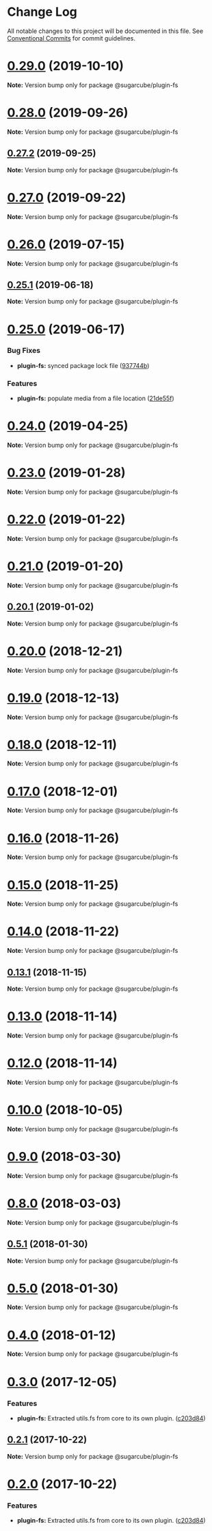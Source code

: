 # Change Log

All notable changes to this project will be documented in this file.
See [Conventional Commits](https://conventionalcommits.org) for commit guidelines.

# [0.29.0](https://github.com/critocrito/sugarcube/tree/master/packages/plugin-fs/compare/v0.28.1...v0.29.0) (2019-10-10)

**Note:** Version bump only for package @sugarcube/plugin-fs





# [0.28.0](https://github.com/critocrito/sugarcube/tree/master/packages/plugin-fs/compare/v0.27.2...v0.28.0) (2019-09-26)

**Note:** Version bump only for package @sugarcube/plugin-fs





## [0.27.2](https://github.com/critocrito/sugarcube/tree/master/packages/plugin-fs/compare/v0.27.1...v0.27.2) (2019-09-25)

**Note:** Version bump only for package @sugarcube/plugin-fs





# [0.27.0](https://github.com/critocrito/sugarcube/tree/master/packages/plugin-fs/compare/v0.26.1...v0.27.0) (2019-09-22)

**Note:** Version bump only for package @sugarcube/plugin-fs





# [0.26.0](https://github.com/critocrito/sugarcube/tree/master/packages/plugin-fs/compare/v0.25.1...v0.26.0) (2019-07-15)

**Note:** Version bump only for package @sugarcube/plugin-fs





## [0.25.1](https://github.com/critocrito/sugarcube/tree/master/packages/plugin-fs/compare/v0.25.0...v0.25.1) (2019-06-18)

**Note:** Version bump only for package @sugarcube/plugin-fs





# [0.25.0](https://github.com/critocrito/sugarcube/tree/master/packages/plugin-fs/compare/v0.24.0...v0.25.0) (2019-06-17)


### Bug Fixes

* **plugin-fs:** synced package lock file ([937744b](https://github.com/critocrito/sugarcube/tree/master/packages/plugin-fs/commit/937744b))


### Features

* **plugin-fs:** populate media from a file location ([21de55f](https://github.com/critocrito/sugarcube/tree/master/packages/plugin-fs/commit/21de55f))





# [0.24.0](https://github.com/critocrito/sugarcube/tree/master/packages/plugin-fs/compare/v0.23.0...v0.24.0) (2019-04-25)

**Note:** Version bump only for package @sugarcube/plugin-fs





# [0.23.0](https://github.com/critocrito/sugarcube/tree/master/packages/plugin-fs/compare/v0.22.0...v0.23.0) (2019-01-28)

**Note:** Version bump only for package @sugarcube/plugin-fs





# [0.22.0](https://github.com/critocrito/sugarcube/tree/master/packages/plugin-fs/compare/v0.21.0...v0.22.0) (2019-01-22)

**Note:** Version bump only for package @sugarcube/plugin-fs





# [0.21.0](https://github.com/critocrito/sugarcube/tree/master/packages/plugin-fs/compare/v0.20.1...v0.21.0) (2019-01-20)

**Note:** Version bump only for package @sugarcube/plugin-fs





## [0.20.1](https://github.com/critocrito/sugarcube/tree/master/packages/plugin-fs/compare/v0.20.0...v0.20.1) (2019-01-02)

**Note:** Version bump only for package @sugarcube/plugin-fs





# [0.20.0](https://github.com/critocrito/sugarcube/tree/master/packages/plugin-fs/compare/v0.19.3...v0.20.0) (2018-12-21)

**Note:** Version bump only for package @sugarcube/plugin-fs





# [0.19.0](https://github.com/critocrito/sugarcube/tree/master/packages/plugin-fs/compare/v0.18.0...v0.19.0) (2018-12-13)

**Note:** Version bump only for package @sugarcube/plugin-fs





# [0.18.0](https://github.com/critocrito/sugarcube/tree/master/packages/plugin-fs/compare/v0.17.0...v0.18.0) (2018-12-11)

**Note:** Version bump only for package @sugarcube/plugin-fs





# [0.17.0](https://github.com/critocrito/sugarcube/tree/master/packages/plugin-fs/compare/v0.16.0...v0.17.0) (2018-12-01)

**Note:** Version bump only for package @sugarcube/plugin-fs





# [0.16.0](https://github.com/critocrito/sugarcube/tree/master/packages/plugin-fs/compare/v0.15.0...v0.16.0) (2018-11-26)

**Note:** Version bump only for package @sugarcube/plugin-fs





# [0.15.0](https://github.com/critocrito/sugarcube/tree/master/packages/plugin-fs/compare/v0.14.0...v0.15.0) (2018-11-25)

**Note:** Version bump only for package @sugarcube/plugin-fs





# [0.14.0](https://github.com/critocrito/sugarcube/tree/master/packages/plugin-fs/compare/v0.13.2...v0.14.0) (2018-11-22)

**Note:** Version bump only for package @sugarcube/plugin-fs





## [0.13.1](https://github.com/critocrito/sugarcube/tree/master/packages/plugin-fs/compare/v0.13.0...v0.13.1) (2018-11-15)

**Note:** Version bump only for package @sugarcube/plugin-fs





# [0.13.0](https://github.com/critocrito/sugarcube/tree/master/packages/plugin-fs/compare/v0.12.0...v0.13.0) (2018-11-14)

**Note:** Version bump only for package @sugarcube/plugin-fs





# [0.12.0](https://github.com/critocrito/sugarcube/tree/master/packages/plugin-fs/compare/v0.11.0...v0.12.0) (2018-11-14)

**Note:** Version bump only for package @sugarcube/plugin-fs





# [0.10.0](https://github.com/critocrito/sugarcube/tree/master/packages/plugin-fs/compare/v0.9.0...v0.10.0) (2018-10-05)

**Note:** Version bump only for package @sugarcube/plugin-fs





<a name="0.9.0"></a>
# [0.9.0](https://github.com/critocrito/sugarcube/tree/master/packages/plugin-fs/compare/v0.8.0...v0.9.0) (2018-03-30)




**Note:** Version bump only for package @sugarcube/plugin-fs

<a name="0.8.0"></a>
# [0.8.0](https://github.com/critocrito/sugarcube/tree/master/packages/plugin-fs/compare/v0.7.0...v0.8.0) (2018-03-03)




**Note:** Version bump only for package @sugarcube/plugin-fs

<a name="0.5.1"></a>
## [0.5.1](https://github.com/critocrito/sugarcube/tree/master/packages/plugin-fs/compare/v0.5.0...v0.5.1) (2018-01-30)




**Note:** Version bump only for package @sugarcube/plugin-fs

<a name="0.5.0"></a>
# [0.5.0](https://github.com/critocrito/sugarcube/tree/master/packages/plugin-fs/compare/v0.4.0...v0.5.0) (2018-01-30)




**Note:** Version bump only for package @sugarcube/plugin-fs

<a name="0.4.0"></a>
# [0.4.0](https://github.com/critocrito/sugarcube/tree/master/packages/plugin-fs/compare/v0.3.0...v0.4.0) (2018-01-12)




**Note:** Version bump only for package @sugarcube/plugin-fs

<a name="0.3.0"></a>
# [0.3.0](https://github.com/critocrito/sugarcube/tree/master/packages/plugin-fs/compare/v0.1.0...v0.3.0) (2017-12-05)


### Features

* **plugin-fs:** Extracted utils.fs from core to its own plugin. ([c203d84](https://github.com/critocrito/sugarcube/tree/master/packages/plugin-fs/commit/c203d84))




<a name="0.2.1"></a>
## [0.2.1](https://github.com/critocrito/sugarcube/tree/master/packages/plugin-fs/compare/v0.2.0...v0.2.1) (2017-10-22)




**Note:** Version bump only for package @sugarcube/plugin-fs

<a name="0.2.0"></a>
# [0.2.0](https://github.com/critocrito/sugarcube/tree/master/packages/plugin-fs/compare/v0.1.0...v0.2.0) (2017-10-22)


### Features

* **plugin-fs:** Extracted utils.fs from core to its own plugin. ([c203d84](https://github.com/critocrito/sugarcube/tree/master/packages/plugin-fs/commit/c203d84))
